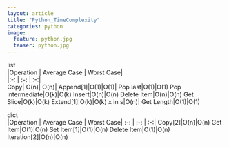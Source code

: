 ```yaml
---
layout: article
title: "Python_TimeComplexity"
categories: python
image:
  feature: python.jpg
  teaser: python.jpg
---
```



list  
|Operation | Average Case | Worst Case|  
|:-: | :-: | :-:|  
Copy|  O(n)| O(n)|
Append[1]|O(1)|O(1)|
Pop last|O(1)|O(1)
Pop intermediate|O(k)|O(k)
Insert|O(n)|O(n)
Delete Item|O(n)|O(n)
Get Slice|O(k)|O(k)
Extend[1]|O(k)|O(k)
x in s|O(n)|
Get Length|O(1)|O(1)

dict  
|Operation | Average Case | Worst Case|
:-: | :-: | :-:|
Copy[2]|O(n)|O(n)
Get Item|O(1)|O(n)
Set Item[1]|O(1)|O(n)
Delete Item|O(1)|O(n)
Iteration[2]|O(n)|O(n)


